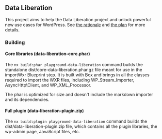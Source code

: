 ## Data Liberation

This project aims to help the Data Liberation project and unlock powerful new
use cases for WordPress. See [the rationale](RATIONALE.md) and [the plan](PLAN.md)
for more details.

### Building

#### Core libraries (data-liberation-core.phar)

The `nx build:phar playground-data-liberation` command builds the standalone
dist/core-data-liberation.phar.gz file meant for use in the importWxr Blueprint
step. It is built with Box and brings in all the classes required to import the
WXR files, including WP_Stream_Importer, AsyncHttp\Client, and WP_XML_Processor.

The phar is optimized for size and doesn't include the markdown importer and its
dependencies.

#### Full plugin (data-liberation-plugin.zip)

The `nx build:plugin playground-data-liberation` command builds the
dist/data-liberation-plugin.zip file, which contains all the plugin libraries, the
wp-admin page, JavaScript files, etc.
